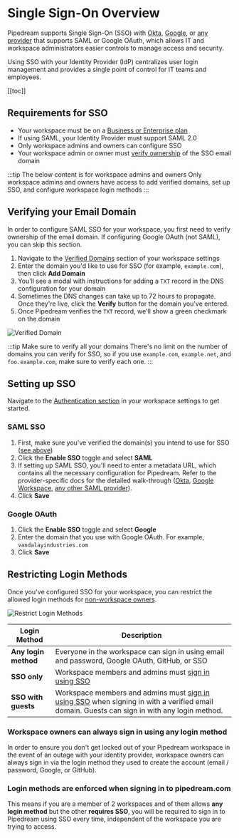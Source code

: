 # Single Sign-On Overview

Pipedream supports Single Sign-On (SSO) with [Okta](./okta), [Google](./google), or [any provider](./saml) that supports SAML or Google OAuth, which allows IT and workspace administrators easier controls to manage access and security.

Using SSO with your Identity Provider (IdP) centralizes user login management and provides a single point of control for IT teams and employees.

[[toc]]

## Requirements for SSO
- Your workspace must be on a [Business or Enterprise plan](https://pipedream.com/pricing)
- If using SAML, your Identity Provider must support SAML 2.0
- Only workspace admins and owners can configure SSO
- Your workspace admin or owner must [verify ownership](#verifying-your-email-domain) of the SSO email domain

:::tip The below content is for workspace admins and owners
Only workspace admins and owners have access to add verified domains, set up SSO, and configure workspace login methods
:::

## Verifying your Email Domain
In order to configure SAML SSO for your workspace, you first need to verify ownership of the email domain. If configuring Google OAuth (not SAML), you can skip this section.

1. Navigate to the [Verified Domains](https://pipedream.com/settings/domains) section of your workspace settings
2. Enter the domain you'd like to use for SSO (for example, `example.com`), then click **Add Domain**
3. You'll see a modal with instructions for adding a `TXT` record in the DNS configuration for your domain
4. Sometimes the DNS changes can take up to 72 hours to propagate. Once they're live, click the **Verify** button for the domain you've entered.
5. Once Pipedream verifies the `TXT` record, we'll show a green checkmark on the domain

![Verified Domain](https://res.cloudinary.com/pipedreamin/image/upload/v1699911275/Google_Chrome_-_Settings_-_Verified_Domains_-_Pipedream_2023-11-13_at_1.29.35_PM_zhvfj2.png)

:::tip Make sure to verify all your domains
There's no limit on the number of domains you can verify for SSO, so if you use `example.com`, `example.net`, and `foo.example.com`, make sure to verify each one.
:::

## Setting up SSO
Navigate to the [Authentication section](https://pipedream.com/settings/domains) in your workspace settings to get started.

### SAML SSO

1. First, make sure you've verified the domain(s) you intend to use for SSO ([see above](#verifying-your-email-domain))
2. Click the **Enable SSO** toggle and select **SAML**
3. If setting up SAML SSO, you'll need to enter a metadata URL, which contains all the necessary configuration for Pipedream. Refer to the provider-specific docs for the detailed walk-through ([Okta](./okta), [Google Workspace](./google), [any other SAML provider](./saml)).
4. Click **Save**

### Google OAuth

1. Click the **Enable SSO** toggle and select **Google**
2. Enter the domain that you use with Google OAuth. For example, `vandalayindustries.com`
3. Click **Save**

## Restricting Login Methods
Once you've configured SSO for your workspace, you can restrict the allowed login methods for [non-workspace owners](#workspace-owners-can-always-sign-in-using-any-login-method).

![Restrict Login Methods](https://res.cloudinary.com/pipedreamin/image/upload/v1699914460/Google_Chrome_-_Settings_-_Authentication_-_Pipedream_2023-11-13_at_2.27.08_PM_x1ahod.png)

| Login Method | Description |
| --  | -- |
| **Any login method** | Everyone in the workspace can sign in using email and password, Google OAuth, GitHub, or SSO |
| **SSO only** | Workspace members and admins must [sign in using SSO](https://pipedream.com/auth/sso) |
| **SSO with guests** | Workspace members and admins must [sign in using SSO](https://pipedream.com/auth/sso) when signing in with a verified email domain. Guests can sign in with any login method. |

### Workspace owners can always sign in using any login method
In order to ensure you don't get locked out of your Pipedream workspace in the event of an outage with your identity provider, workspace owners can always sign in via the login method they used to create the account (email / password, Google, or GitHub).

### Login methods are enforced when signing in to pipedream.com
This means if you are a member of 2 workspaces and of them allows **any login method** but the other **requires SSO**, you will be required to sign in to Pipedream using SSO every time, independent of the workspace you are trying to access.
